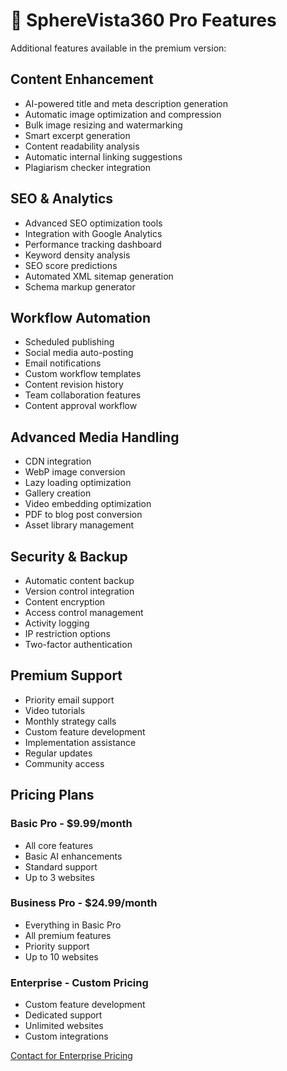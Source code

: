 # 🌟 SphereVista360 Pro Features

Additional features available in the premium version:

## Content Enhancement
- AI-powered title and meta description generation
- Automatic image optimization and compression
- Bulk image resizing and watermarking
- Smart excerpt generation
- Content readability analysis
- Automatic internal linking suggestions
- Plagiarism checker integration

## SEO & Analytics
- Advanced SEO optimization tools
- Integration with Google Analytics
- Performance tracking dashboard
- Keyword density analysis
- SEO score predictions
- Automated XML sitemap generation
- Schema markup generator

## Workflow Automation
- Scheduled publishing
- Social media auto-posting
- Email notifications
- Custom workflow templates
- Content revision history
- Team collaboration features
- Content approval workflow

## Advanced Media Handling
- CDN integration
- WebP image conversion
- Lazy loading optimization
- Gallery creation
- Video embedding optimization
- PDF to blog post conversion
- Asset library management

## Security & Backup
- Automatic content backup
- Version control integration
- Content encryption
- Access control management
- Activity logging
- IP restriction options
- Two-factor authentication

## Premium Support
- Priority email support
- Video tutorials
- Monthly strategy calls
- Custom feature development
- Implementation assistance
- Regular updates
- Community access

## Pricing Plans

### Basic Pro - $9.99/month
- All core features
- Basic AI enhancements
- Standard support
- Up to 3 websites

### Business Pro - $24.99/month
- Everything in Basic Pro
- All premium features
- Priority support
- Up to 10 websites

### Enterprise - Custom Pricing
- Custom feature development
- Dedicated support
- Unlimited websites
- Custom integrations

[Contact for Enterprise Pricing](mailto:sales@spherevista360.com)